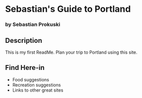 # Sebastian's Guide to Portland

### by Sebastian Prokuski

## Description
This is my first ReadMe. Plan your trip to Portland using this site.

## Find Here-in

* Food suggestions
* Recreation suggestions
* Links to other great sites
